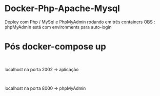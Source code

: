 # Docker-Php-Apache-Mysql
Deploy com Php / MySql e PhpMyAdmin rodando em três containers
OBS : phpMyAdmin está com environments para auto-login
<h1>Pós docker-compose up</h1><br>
<p>localhost na porta 2002 -> aplicação</p><br>
<p>localhost na porta 8000 -> phpMyAdmin</p>
